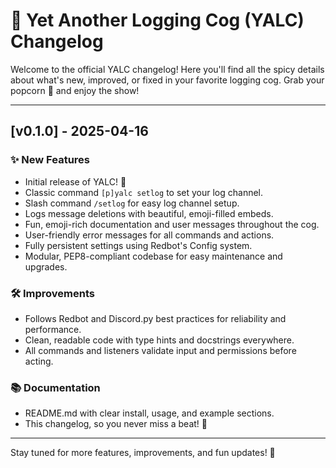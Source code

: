 # 📝 Yet Another Logging Cog (YALC) Changelog

Welcome to the official YALC changelog! Here you'll find all the spicy details about what's new, improved, or fixed in your favorite logging cog. Grab your popcorn 🍿 and enjoy the show!

---

## [v0.1.0] - 2025-04-16

### ✨ New Features

- Initial release of YALC! 🎉
- Classic command `[p]yalc setlog` to set your log channel.
- Slash command `/setlog` for easy log channel setup.
- Logs message deletions with beautiful, emoji-filled embeds.
- Fun, emoji-rich documentation and user messages throughout the cog.
- User-friendly error messages for all commands and actions.
- Fully persistent settings using Redbot's Config system.
- Modular, PEP8-compliant codebase for easy maintenance and upgrades.

### 🛠️ Improvements

- Follows Redbot and Discord.py best practices for reliability and performance.
- Clean, readable code with type hints and docstrings everywhere.
- All commands and listeners validate input and permissions before acting.

### 📚 Documentation

- README.md with clear install, usage, and example sections.
- This changelog, so you never miss a beat! 🥁

---

Stay tuned for more features, improvements, and fun updates! 🚀
